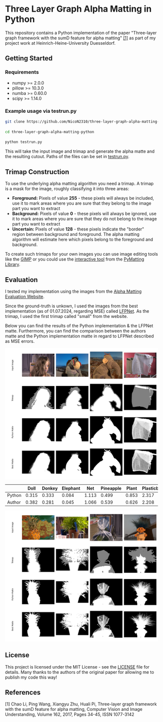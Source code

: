 # Three Layer Graph Alpha Matting in Python

This repository contains a Python implementation of the paper "Three-layer graph framework with the sumD feature for alpha matting" [[1]](#1) as part of my project work at Heinrich-Heine-University Duesseldorf.

## Getting Started

### Requirements

* numpy  >= 2.0.0
* pillow >= 10.3.0
* numba  >= 0.60.0
* scipy  >= 1.14.0

### Example usage via testrun.py

```bash
git clone https://github.com/NicoN2310/three-layer-graph-alpha-matting-python

cd three-layer-graph-alpha-matting-python

python testrun.py
```

This will take the input image and trimap and generate the alpha matte and the resulting cutout. Paths of the files can be set in [testrun.py](testrun.py).

## Trimap Construction

To use the underlying alpha matting algorithm you need a trimap. A trimap is a mask for the image, roughly classifying it into three areas:

* __Foreground:__ Pixels of value __255__ - these pixels will always be included, use it to mark areas where you are sure that they belong to the image part you want to extract
* __Background:__ Pixels of value __0__ - these pixels will always be ignored, use it to mark areas where you are sure that they do not belong to the image part you want to extract
* __Uncertain:__ Pixels of value __128__ - these pixels indicate the "border" region between background and foreground. The alpha matting algorithm will estimate here which pixels belong to the foreground and background.

To create such trimaps for your own images you can use image editing tools like the [GIMP](https://www.gimp.org/downloads/) or you could use the [interactive tool](https://github.com/pymatting/pymatting-interactive-tool) from the [PyMatting Library](https://github.com/pymatting/pymatting).

## Evaluation

I tested my implementation using the images from the [Alpha Matting Evaluation Website](https://www.alphamatting.com). 

Since the ground-truth is unkown, I used the images from the best implementation (as of 01.07.2024, regarding MSE) called [LFPNet](https://arxiv.org/abs/2109.12252). As the trimap, I used the first trimap called "small" from the website.

Below you can find the results of the Python implementation & the LFPNet matte. Furthermore, you can find the comparison between the authors matte and the Python implementation matte in regard to LFPNet described as MSE errors.

![Results_1](imgs/results_1.png)

|        | Doll  | Donkey | Elephant | Net   | Pineapple | Plant | Plasticbag | Troll |
|--------|-------|--------|----------|-------|-----------|-------|------------|-------|
| Python | 0.315 | 0.333  | 0.084    | 1.113 | 0.499     | 0.853 | 2.317      | 0.492 |
| Author | 0.382 | 0.281  | 0.045    | 1.066 | 0.539     | 0.626 | 2.208      | 0.487 |

![Results_2](imgs/results_2.png)

## License

This project is licensed under the MIT License - see the [LICENSE](LICENSE) file for details. Many thanks to the authors of the original paper for allowing me to publish my code this way!

## References

<a id="1">[1]</a>
Chao Li, Ping Wang, Xiangyu Zhu, Huali Pi, Three-layer graph framework with the sumD feature for alpha matting, Computer Vision and Image Understanding, Volume 162, 2017, Pages 34-45, ISSN 1077-3142